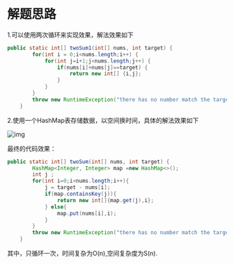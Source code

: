 # 解题思路

1.可以使用两次循环来实现效果，解法效果如下

```java
public static int[] twoSum1(int[] nums, int target) {
        for(int i = 0;i<nums.length;i++) {
        	for(int j=i+1;j<nums.length;j++) {
        		if(nums[i]+nums[j]==target) {
        			return new int[] {i,j};
        		}
        	}
        }
        throw new RuntimeException("there has no number match the target");
    }
```



2.使用一个HashMap表存储数据，以空间换时间，具体的解法效果如下

![img](https://pic.leetcode-cn.com/146e209493728cd7b9fd6095c5947300732799db9b28b2f8e497525ea7b31d58-Messages%20Image(1369442164).png)

最终的代码效果：

```java
public static int[] twoSum(int[] nums, int target) {
        HashMap<Integer, Integer> map =new HashMap<>();
        int j ;
        for(int i=0;i<nums.length;i++){
            j = target - nums[i];
            if(map.containsKey(j)){
                return new int[]{map.get(j),i};
            } else{
                map.put(nums[i],i);
            }
        }
        throw new RuntimeException("there has no number match the target");
    }
```

其中，只循环一次，时间复杂为O(n),空间复杂度为S(n).